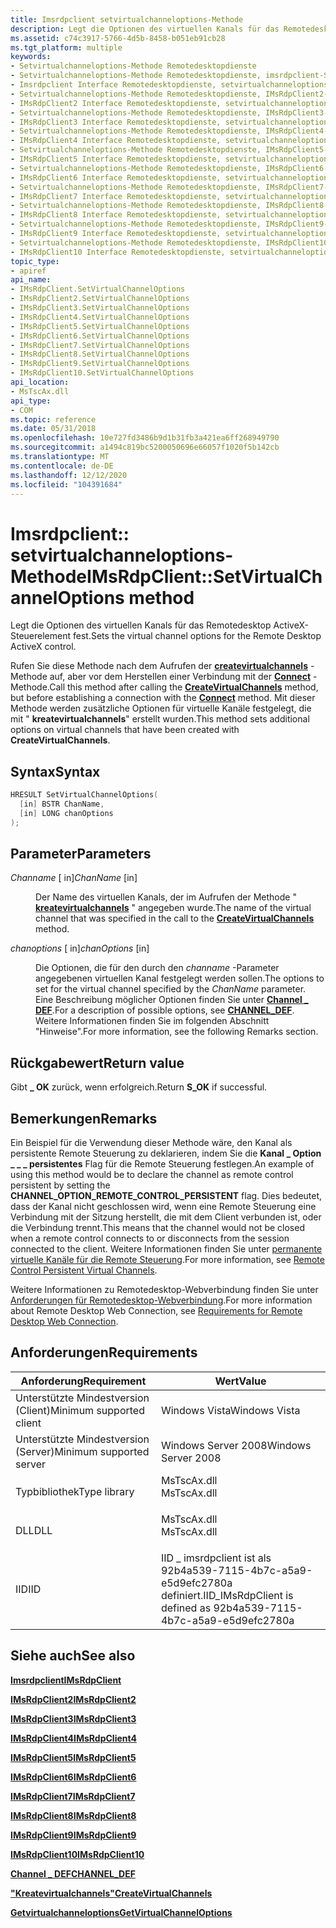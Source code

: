 ```yaml
---
title: Imsrdpclient setvirtualchanneloptions-Methode
description: Legt die Optionen des virtuellen Kanals für das Remotedesktop ActiveX-Steuerelement fest.
ms.assetid: c74c3917-5766-4d5b-8458-b051eb91cb28
ms.tgt_platform: multiple
keywords:
- Setvirtualchanneloptions-Methode Remotedesktopdienste
- Setvirtualchanneloptions-Methode Remotedesktopdienste, imsrdpclient-Schnittstelle
- Imsrdpclient Interface Remotedesktopdienste, setvirtualchanneloptions-Methode
- Setvirtualchanneloptions-Methode Remotedesktopdienste, IMsRdpClient2-Schnittstelle
- IMsRdpClient2 Interface Remotedesktopdienste, setvirtualchanneloptions-Methode
- Setvirtualchanneloptions-Methode Remotedesktopdienste, IMsRdpClient3-Schnittstelle
- IMsRdpClient3 Interface Remotedesktopdienste, setvirtualchanneloptions-Methode
- Setvirtualchanneloptions-Methode Remotedesktopdienste, IMsRdpClient4-Schnittstelle
- IMsRdpClient4 Interface Remotedesktopdienste, setvirtualchanneloptions-Methode
- Setvirtualchanneloptions-Methode Remotedesktopdienste, IMsRdpClient5-Schnittstelle
- IMsRdpClient5 Interface Remotedesktopdienste, setvirtualchanneloptions-Methode
- Setvirtualchanneloptions-Methode Remotedesktopdienste, IMsRdpClient6-Schnittstelle
- IMsRdpClient6 Interface Remotedesktopdienste, setvirtualchanneloptions-Methode
- Setvirtualchanneloptions-Methode Remotedesktopdienste, IMsRdpClient7-Schnittstelle
- IMsRdpClient7 Interface Remotedesktopdienste, setvirtualchanneloptions-Methode
- Setvirtualchanneloptions-Methode Remotedesktopdienste, IMsRdpClient8-Schnittstelle
- IMsRdpClient8 Interface Remotedesktopdienste, setvirtualchanneloptions-Methode
- Setvirtualchanneloptions-Methode Remotedesktopdienste, IMsRdpClient9-Schnittstelle
- IMsRdpClient9 Interface Remotedesktopdienste, setvirtualchanneloptions-Methode
- Setvirtualchanneloptions-Methode Remotedesktopdienste, IMsRdpClient10-Schnittstelle
- IMsRdpClient10 Interface Remotedesktopdienste, setvirtualchanneloptions-Methode
topic_type:
- apiref
api_name:
- IMsRdpClient.SetVirtualChannelOptions
- IMsRdpClient2.SetVirtualChannelOptions
- IMsRdpClient3.SetVirtualChannelOptions
- IMsRdpClient4.SetVirtualChannelOptions
- IMsRdpClient5.SetVirtualChannelOptions
- IMsRdpClient6.SetVirtualChannelOptions
- IMsRdpClient7.SetVirtualChannelOptions
- IMsRdpClient8.SetVirtualChannelOptions
- IMsRdpClient9.SetVirtualChannelOptions
- IMsRdpClient10.SetVirtualChannelOptions
api_location:
- MsTscAx.dll
api_type:
- COM
ms.topic: reference
ms.date: 05/31/2018
ms.openlocfilehash: 10e727fd3486b9d1b31fb3a421ea6ff268949790
ms.sourcegitcommit: a1494c819bc5200050696e66057f1020f5b142cb
ms.translationtype: MT
ms.contentlocale: de-DE
ms.lasthandoff: 12/12/2020
ms.locfileid: "104391684"
---
```

# <a name="imsrdpclientsetvirtualchanneloptions-method"></a><span data-ttu-id="6f6b1-124">Imsrdpclient:: setvirtualchanneloptions-Methode</span><span class="sxs-lookup"><span data-stu-id="6f6b1-124">IMsRdpClient::SetVirtualChannelOptions method</span></span>

<span data-ttu-id="6f6b1-125">Legt die Optionen des virtuellen Kanals für das Remotedesktop ActiveX-Steuerelement fest.</span><span class="sxs-lookup"><span data-stu-id="6f6b1-125">Sets the virtual channel options for the Remote Desktop ActiveX control.</span></span>

<span data-ttu-id="6f6b1-126">Rufen Sie diese Methode nach dem Aufrufen der [**createvirtualchannels**](imstscax-createvirtualchannels.md) -Methode auf, aber vor dem Herstellen einer Verbindung mit der [**Connect**](imstscax-connect.md) -Methode.</span><span class="sxs-lookup"><span data-stu-id="6f6b1-126">Call this method after calling the [**CreateVirtualChannels**](imstscax-createvirtualchannels.md) method, but before establishing a connection with the [**Connect**](imstscax-connect.md) method.</span></span> <span data-ttu-id="6f6b1-127">Mit dieser Methode werden zusätzliche Optionen für virtuelle Kanäle festgelegt, die mit " **kreatevirtualchannels**" erstellt wurden.</span><span class="sxs-lookup"><span data-stu-id="6f6b1-127">This method sets additional options on virtual channels that have been created with **CreateVirtualChannels**.</span></span>

## <a name="syntax"></a><span data-ttu-id="6f6b1-128">Syntax</span><span class="sxs-lookup"><span data-stu-id="6f6b1-128">Syntax</span></span>


```C++
HRESULT SetVirtualChannelOptions(
  [in] BSTR ChanName,
  [in] LONG chanOptions
);
```



## <a name="parameters"></a><span data-ttu-id="6f6b1-129">Parameter</span><span class="sxs-lookup"><span data-stu-id="6f6b1-129">Parameters</span></span>

<dl> <dt>

<span data-ttu-id="6f6b1-130">*Channame* \[ in\]</span><span class="sxs-lookup"><span data-stu-id="6f6b1-130">*ChanName* \[in\]</span></span>
</dt> <dd>

<span data-ttu-id="6f6b1-131">Der Name des virtuellen Kanals, der im Aufrufen der Methode " [**kreatevirtualchannels**](imstscax-createvirtualchannels.md) " angegeben wurde.</span><span class="sxs-lookup"><span data-stu-id="6f6b1-131">The name of the virtual channel that was specified in the call to the [**CreateVirtualChannels**](imstscax-createvirtualchannels.md) method.</span></span>

</dd> <dt>

<span data-ttu-id="6f6b1-132">*chanoptions* \[ in\]</span><span class="sxs-lookup"><span data-stu-id="6f6b1-132">*chanOptions* \[in\]</span></span>
</dt> <dd>

<span data-ttu-id="6f6b1-133">Die Optionen, die für den durch den *channame* -Parameter angegebenen virtuellen Kanal festgelegt werden sollen.</span><span class="sxs-lookup"><span data-stu-id="6f6b1-133">The options to set for the virtual channel specified by the *ChanName* parameter.</span></span> <span data-ttu-id="6f6b1-134">Eine Beschreibung möglicher Optionen finden Sie unter [**Channel \_ DEF**](/windows/desktop/api/Pchannel/ns-pchannel-tagchannel_def).</span><span class="sxs-lookup"><span data-stu-id="6f6b1-134">For a description of possible options, see [**CHANNEL\_DEF**](/windows/desktop/api/Pchannel/ns-pchannel-tagchannel_def).</span></span> <span data-ttu-id="6f6b1-135">Weitere Informationen finden Sie im folgenden Abschnitt "Hinweise".</span><span class="sxs-lookup"><span data-stu-id="6f6b1-135">For more information, see the following Remarks section.</span></span>

</dd> </dl>

## <a name="return-value"></a><span data-ttu-id="6f6b1-136">Rückgabewert</span><span class="sxs-lookup"><span data-stu-id="6f6b1-136">Return value</span></span>

<span data-ttu-id="6f6b1-137">Gibt **\_ OK** zurück, wenn erfolgreich.</span><span class="sxs-lookup"><span data-stu-id="6f6b1-137">Return **S\_OK** if successful.</span></span>

## <a name="remarks"></a><span data-ttu-id="6f6b1-138">Bemerkungen</span><span class="sxs-lookup"><span data-stu-id="6f6b1-138">Remarks</span></span>

<span data-ttu-id="6f6b1-139">Ein Beispiel für die Verwendung dieser Methode wäre, den Kanal als persistente Remote Steuerung zu deklarieren, indem Sie die **Kanal \_ Option \_ \_ \_ persistentes** Flag für die Remote Steuerung festlegen.</span><span class="sxs-lookup"><span data-stu-id="6f6b1-139">An example of using this method would be to declare the channel as remote control persistent by setting the **CHANNEL\_OPTION\_REMOTE\_CONTROL\_PERSISTENT** flag.</span></span> <span data-ttu-id="6f6b1-140">Dies bedeutet, dass der Kanal nicht geschlossen wird, wenn eine Remote Steuerung eine Verbindung mit der Sitzung herstellt, die mit dem Client verbunden ist, oder die Verbindung trennt.</span><span class="sxs-lookup"><span data-stu-id="6f6b1-140">This means that the channel would not be closed when a remote control connects to or disconnects from the session connected to the client.</span></span> <span data-ttu-id="6f6b1-141">Weitere Informationen finden Sie unter [permanente virtuelle Kanäle für die Remote Steuerung](remote-control-persistent-virtual-channels.md).</span><span class="sxs-lookup"><span data-stu-id="6f6b1-141">For more information, see [Remote Control Persistent Virtual Channels](remote-control-persistent-virtual-channels.md).</span></span>

<span data-ttu-id="6f6b1-142">Weitere Informationen zu Remotedesktop-Webverbindung finden Sie unter [Anforderungen für Remotedesktop-Webverbindung](requirements-for-remote-desktop-web-connection.md).</span><span class="sxs-lookup"><span data-stu-id="6f6b1-142">For more information about Remote Desktop Web Connection, see [Requirements for Remote Desktop Web Connection](requirements-for-remote-desktop-web-connection.md).</span></span>

## <a name="requirements"></a><span data-ttu-id="6f6b1-143">Anforderungen</span><span class="sxs-lookup"><span data-stu-id="6f6b1-143">Requirements</span></span>



| <span data-ttu-id="6f6b1-144">Anforderung</span><span class="sxs-lookup"><span data-stu-id="6f6b1-144">Requirement</span></span> | <span data-ttu-id="6f6b1-145">Wert</span><span class="sxs-lookup"><span data-stu-id="6f6b1-145">Value</span></span> |
|-------------------------------------|----------------------------------------------------------------------------------------|
| <span data-ttu-id="6f6b1-146">Unterstützte Mindestversion (Client)</span><span class="sxs-lookup"><span data-stu-id="6f6b1-146">Minimum supported client</span></span><br/> | <span data-ttu-id="6f6b1-147">Windows Vista</span><span class="sxs-lookup"><span data-stu-id="6f6b1-147">Windows Vista</span></span><br/>                                                               |
| <span data-ttu-id="6f6b1-148">Unterstützte Mindestversion (Server)</span><span class="sxs-lookup"><span data-stu-id="6f6b1-148">Minimum supported server</span></span><br/> | <span data-ttu-id="6f6b1-149">Windows Server 2008</span><span class="sxs-lookup"><span data-stu-id="6f6b1-149">Windows Server 2008</span></span><br/>                                                         |
| <span data-ttu-id="6f6b1-150">Typbibliothek</span><span class="sxs-lookup"><span data-stu-id="6f6b1-150">Type library</span></span><br/>             | <dl> <span data-ttu-id="6f6b1-151"><dt>MsTscAx.dll</dt></span><span class="sxs-lookup"><span data-stu-id="6f6b1-151"><dt>MsTscAx.dll</dt></span></span> </dl> |
| <span data-ttu-id="6f6b1-152">DLL</span><span class="sxs-lookup"><span data-stu-id="6f6b1-152">DLL</span></span><br/>                      | <dl> <span data-ttu-id="6f6b1-153"><dt>MsTscAx.dll</dt></span><span class="sxs-lookup"><span data-stu-id="6f6b1-153"><dt>MsTscAx.dll</dt></span></span> </dl> |
| <span data-ttu-id="6f6b1-154">IID</span><span class="sxs-lookup"><span data-stu-id="6f6b1-154">IID</span></span><br/>                      | <span data-ttu-id="6f6b1-155">IID \_ imsrdpclient ist als 92b4a539-7115-4b7c-a5a9-e5d9efc2780a definiert.</span><span class="sxs-lookup"><span data-stu-id="6f6b1-155">IID\_IMsRdpClient is defined as 92b4a539-7115-4b7c-a5a9-e5d9efc2780a</span></span><br/>        |



## <a name="see-also"></a><span data-ttu-id="6f6b1-156">Siehe auch</span><span class="sxs-lookup"><span data-stu-id="6f6b1-156">See also</span></span>

<dl> <dt>

[<span data-ttu-id="6f6b1-157">**Imsrdpclient**</span><span class="sxs-lookup"><span data-stu-id="6f6b1-157">**IMsRdpClient**</span></span>](imsrdpclient-interface.md)
</dt> <dt>

[<span data-ttu-id="6f6b1-158">**IMsRdpClient2**</span><span class="sxs-lookup"><span data-stu-id="6f6b1-158">**IMsRdpClient2**</span></span>](imsrdpclient2.md)
</dt> <dt>

[<span data-ttu-id="6f6b1-159">**IMsRdpClient3**</span><span class="sxs-lookup"><span data-stu-id="6f6b1-159">**IMsRdpClient3**</span></span>](imsrdpclient3.md)
</dt> <dt>

[<span data-ttu-id="6f6b1-160">**IMsRdpClient4**</span><span class="sxs-lookup"><span data-stu-id="6f6b1-160">**IMsRdpClient4**</span></span>](imsrdpclient4.md)
</dt> <dt>

[<span data-ttu-id="6f6b1-161">**IMsRdpClient5**</span><span class="sxs-lookup"><span data-stu-id="6f6b1-161">**IMsRdpClient5**</span></span>](imsrdpclient5.md)
</dt> <dt>

[<span data-ttu-id="6f6b1-162">**IMsRdpClient6**</span><span class="sxs-lookup"><span data-stu-id="6f6b1-162">**IMsRdpClient6**</span></span>](imsrdpclient6.md)
</dt> <dt>

[<span data-ttu-id="6f6b1-163">**IMsRdpClient7**</span><span class="sxs-lookup"><span data-stu-id="6f6b1-163">**IMsRdpClient7**</span></span>](imsrdpclient7.md)
</dt> <dt>

[<span data-ttu-id="6f6b1-164">**IMsRdpClient8**</span><span class="sxs-lookup"><span data-stu-id="6f6b1-164">**IMsRdpClient8**</span></span>](imsrdpclient8.md)
</dt> <dt>

[<span data-ttu-id="6f6b1-165">**IMsRdpClient9**</span><span class="sxs-lookup"><span data-stu-id="6f6b1-165">**IMsRdpClient9**</span></span>](imsrdpclient9.md)
</dt> <dt>

[<span data-ttu-id="6f6b1-166">**IMsRdpClient10**</span><span class="sxs-lookup"><span data-stu-id="6f6b1-166">**IMsRdpClient10**</span></span>](imsrdpclient10.md)
</dt> <dt>

[<span data-ttu-id="6f6b1-167">**Channel \_ DEF**</span><span class="sxs-lookup"><span data-stu-id="6f6b1-167">**CHANNEL\_DEF**</span></span>](/windows/desktop/api/Pchannel/ns-pchannel-tagchannel_def)
</dt> <dt>

[<span data-ttu-id="6f6b1-168">**"Kreatevirtualchannels"**</span><span class="sxs-lookup"><span data-stu-id="6f6b1-168">**CreateVirtualChannels**</span></span>](imstscax-createvirtualchannels.md)
</dt> <dt>

[<span data-ttu-id="6f6b1-169">**Getvirtualchanneloptions**</span><span class="sxs-lookup"><span data-stu-id="6f6b1-169">**GetVirtualChannelOptions**</span></span>](imsrdpclient-getvirtualchanneloptions.md)
</dt> </dl>

 

 





